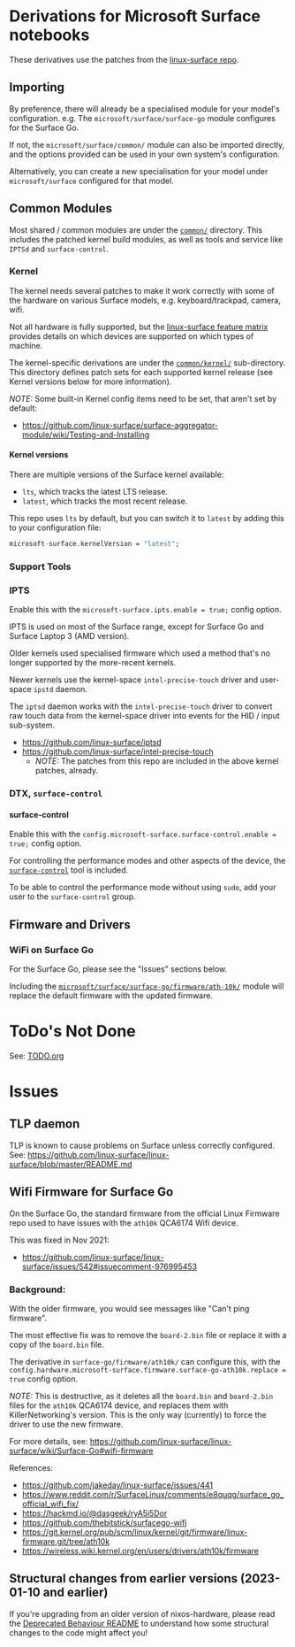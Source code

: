 # Derivations for Microsoft Surface notebooks

These derivatives use the patches from the [linux-surface repo](https://github.com/linux-surface/linux-surface/tree/master/patches).

## Importing

By preference, there will already be a specialised module for your model's configuration.
e.g. The `microsoft/surface/surface-go` module configures for the Surface Go.

If not, the `microsoft/surface/common/` module can also be imported directly, and the options
provided can be used in your own system's configuration.

Alternatively, you can create a new specialisation for your model under `microsoft/surface`
configured for that model.

## Common Modules

Most shared / common modules are under the [`common/`](./common/) directory.
This includes the patched kernel build modules, as well as tools and service like `IPTSd` and `surface-control`.

### Kernel

The kernel needs several patches to make it work correctly with some of the hardware on various
Surface models, e.g. keyboard/trackpad, camera, wifi.

Not all hardware is fully supported, but the
[linux-surface feature matrix](https://github.com/linux-surface/linux-surface/wiki/Supported-Devices-and-Features#feature-matrix)
provides details on which devices are supported on which types of machine.

The kernel-specific derivations are under the [`common/kernel/`](./common/kernel/) sub-directory. This directory defines patch sets for each supported kernel release (see Kernel versions below for more information).

_*NOTE:*_ Some built-in Kernel config items need to be set, that aren't set by default:
- https://github.com/linux-surface/surface-aggregator-module/wiki/Testing-and-Installing

#### Kernel versions

There are multiple versions of the Surface kernel available:

- `lts`, which tracks the latest LTS release.
- `latest`, which tracks the most recent release.

This repo uses `lts` by default, but you can switch it to `latest` by adding this to your configuration file:

```nix
microsoft-surface.kernelVersion = "latest";
```

### Support Tools

### IPTS

Enable this with the `microsoft-surface.ipts.enable = true;` config option.

IPTS is used on most of the Surface range, except for Surface Go and Surface Laptop 3 (AMD version).

Older kernels used specialised firmware which used a method that's no longer supported by the
more-recent kernels.

Newer kernels use the kernel-space `intel-precise-touch` driver and user-space `ipstd` daemon.

The `iptsd` daemon works with the `intel-precise-touch` driver to convert raw touch data from the
kernel-space driver into events for the HID / input sub-system.

- https://github.com/linux-surface/iptsd
- https://github.com/linux-surface/intel-precise-touch
  - _*NOTE:*_ The patches from this repo are included in the above kernel patches, already.

### DTX, `surface-control`

#### surface-control

Enable this with the `config.microsoft-surface.surface-control.enable = true;` config option.

For controlling the performance modes and other aspects of the device, the [`surface-control`](https://github.com/linux-surface/surface-control) tool is included.

To be able to control the performance mode without using `sudo`, add your user to the `surface-control` group.

## Firmware and Drivers

### WiFi on Surface Go

For the Surface Go, please see the "Issues" sections below.

Including the [`microsoft/surface/surface-go/firmware/ath-10k/`](./surface-go/firmware/ath-10k/)
module will replace the default firmware with the updated firmware.

# ToDo's Not Done

See: [TODO.org](./TODO.org)

# Issues

## TLP daemon

TLP is known to cause problems on Surface unless correctly configured.
See: https://github.com/linux-surface/linux-surface/blob/master/README.md

## Wifi Firmware for Surface Go

On the Surface Go, the standard firmware from the official Linux Firmware repo used to have issues
with the `ath10k` QCA6174 Wifi device.

This was fixed in Nov 2021:
- https://github.com/linux-surface/linux-surface/issues/542#issuecomment-976995453

### Background:

With the older firmware, you would see messages like "Can't ping firmware".

The most effective fix was to remove the `board-2.bin` file or replace it with a copy of the
`board.bin` file.

The derivative in `surface-go/firmware/ath10k/` can configure this, with the
`config.hardware.microsoft-surface.firmware.surface-go-ath10k.replace = true` config option.

_*NOTE:*_ This is destructive, as it deletes all the `board.bin` and `board-2.bin` files for the
`ath10k` QCA6174 device, and replaces them with KillerNetworking's version.
This is the only way (currently) to force the driver to use the new firmware.

For more details, see: https://github.com/linux-surface/linux-surface/wiki/Surface-Go#wifi-firmware

References:
- https://github.com/jakeday/linux-surface/issues/441
- https://www.reddit.com/r/SurfaceLinux/comments/e8quqg/surface_go_official_wifi_fix/
- https://hackmd.io/@dasgeek/ryA5i5Dor
- https://github.com/thebitstick/surfacego-wifi
- https://git.kernel.org/pub/scm/linux/kernel/git/firmware/linux-firmware.git/tree/ath10k
- https://wireless.wiki.kernel.org/en/users/drivers/ath10k/firmware

## Structural changes from earlier versions (2023-01-10 and earlier)

If you're upgrading from an older version of nixos-hardware, please read the [Deprecated Behaviour README](./OLD-BEHAVIOUR-DEPRECATION.md) to understand how some structural changes to the code might affect you!
